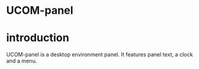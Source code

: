# UCOM-panel

# introduction

UCOM-panel is a desktop environment panel. It features panel text, a clock and a menu.
